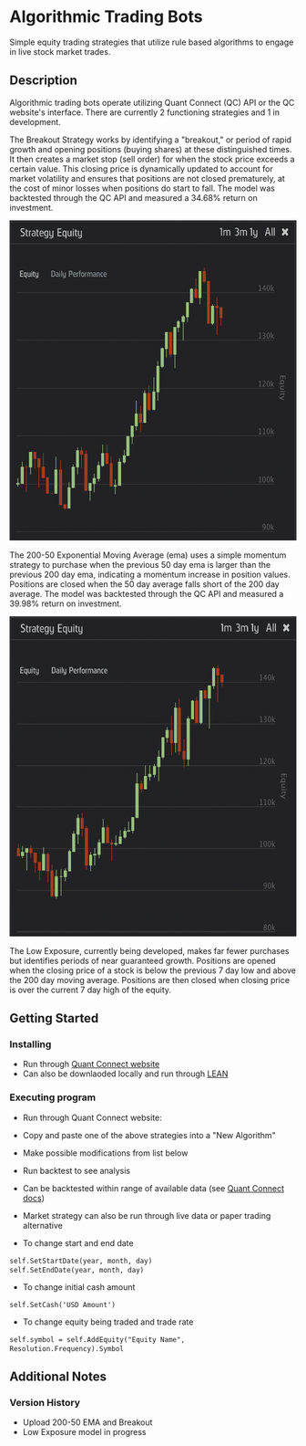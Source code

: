 # Algorithmic Trading Bots

Simple equity trading strategies that utilize rule based algorithms to engage in live stock market trades.

## Description

Algorithmic trading bots operate utilizing Quant Connect (QC) API or the QC website's interface. There are currently 2 functioning strategies and 1 in development.

The Breakout Strategy works by identifying a "breakout," or period of rapid growth and opening positions (buying shares) at these distinguished times. It then creates a market stop (sell order) for when the stock price exceeds a certain value. This closing price is dynamically updated to account for market volatility and ensures that positions are not closed prematurely, at the cost of minor losses when positions do start to fall. The model was backtested through the QC API and measured a 34.68% return on investment.
<p align="center">
        <img width = "531" height="561" src = "https://raw.githubusercontent.com/Rravishankar1/Algorithmic-Trading/main/Breakout.png">
</p>

The 200-50 Exponential Moving Average (ema) uses a simple momentum strategy to purchase when the previous 50 day ema is larger than the previous 200 day ema, indicating a momentum increase in position values. Positions are closed when the 50 day average falls short of the 200 day average. The model was backtested through the QC API and measured a 39.98% return on investment.
<p align="center">
        <img width = "531" height="561" src = "https://raw.githubusercontent.com/Rravishankar1/Algorithmic-Trading/main/200-50ema.png">
</p>

The Low Exposure, currently being developed, makes far fewer purchases but identifies periods of near guaranteed growth. Positions are opened when the closing price of a stock is below the previous 7 day low and above the 200 day moving average. Positions are then closed when closing price is over the current 7 day high of the equity.


## Getting Started

### Installing

* Run through [Quant Connect website](https://www.quantconnect.com/terminal/)
* Can also be downlaoded locally and run through [LEAN](https://www.lean.io/#topic100.html) 

### Executing program

* Run through Quant Connect website:
* Copy and paste one of the above strategies into a "New Algorithm"
* Make possible modifications from list below
* Run backtest to see analysis

* Can be backtested within range of available data (see [Quant Connect docs](https://www.quantconnect.com/docs/home/home))
* Market strategy can also be run through live data or paper trading alternative
 
* To change start and end date
```
self.SetStartDate(year, month, day)
self.SetEndDate(year, month, day)
```
* To change initial cash amount
```
self.SetCash('USD Amount')
```
*  To change equity being traded and trade rate
```
self.symbol = self.AddEquity("Equity Name", Resolution.Frequency).Symbol
```


## Additional Notes

### Version History

* Upload 200-50 EMA and Breakout
* Low Exposure model in progress
